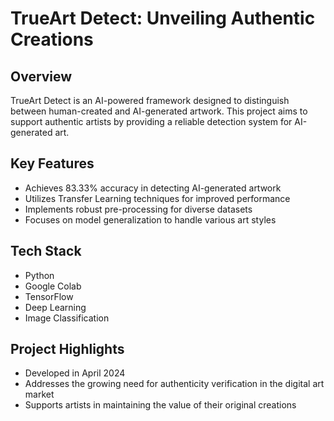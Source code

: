 # TrueArt Detect: Unveiling Authentic Creations

## Overview
TrueArt Detect is an AI-powered framework designed to distinguish between human-created and AI-generated artwork. This project aims to support authentic artists by providing a reliable detection system for AI-generated art.

## Key Features
- Achieves 83.33% accuracy in detecting AI-generated artwork
- Utilizes Transfer Learning techniques for improved performance
- Implements robust pre-processing for diverse datasets
- Focuses on model generalization to handle various art styles

## Tech Stack
- Python
- Google Colab
- TensorFlow
- Deep Learning
- Image Classification

## Project Highlights
- Developed in April 2024
- Addresses the growing need for authenticity verification in the digital art market
- Supports artists in maintaining the value of their original creations
